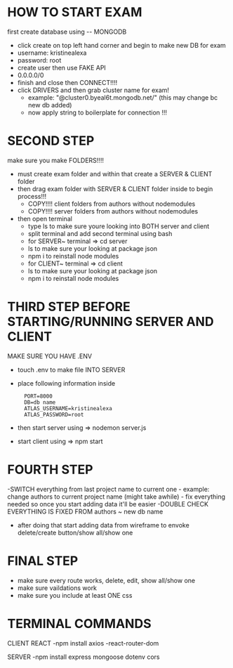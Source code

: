 # HOW TO START EXAM
first create database using -- MONGODB
- click create on top left hand corner and begin to make new DB for exam
- username: kristinealexa
- password: root
- create user then use FAKE API
- 0.0.0.0/0
- finish and close then CONNECT!!!!
- click DRIVERS and then grab cluster name for exam!
    - example: "@cluster0.byeal6t.mongodb.net/" (this may change bc new db added)
    - now apply string to boilerplate for connection !!!

# SECOND STEP
make sure you make FOLDERS!!!!
- must create exam folder and within that create a SERVER & CLIENT folder
- then drag exam folder with SERVER & CLIENT folder inside to begin process!!!
    - COPY!!!! client folders from authors without nodemodules
    - COPY!!!! server folders from authors without nodemodules
- then open terminal
    - type ls to make sure youre looking into BOTH server and client
    - split terminal and add second terminal using bash
    - for SERVER~ terminal => cd server
    - ls to make sure your looking at package json
    - npm i to reinstall node modules
    - for CLIENT~ terminal => cd client
    - ls to make sure your looking at package json
    - npm i to reinstall node modules

# THIRD STEP BEFORE STARTING/RUNNING SERVER AND CLIENT
MAKE SURE YOU HAVE .ENV
- touch .env to make file INTO SERVER
- place following information inside 

        PORT=8000
        DB=db name
        ATLAS_USERNAME=kristinealexa
        ATLAS_PASSWORD=root

- then start server using => nodemon server.js
- start client using => npm start

# FOURTH STEP
-SWITCH everything from last project name to current one
    - example: change authors to current project name (might take awhile)
    - fix everything needed so once you start adding data it'll be easier
    -DOUBLE CHECK EVERYTHING IS FIXED FROM authors ~ new db name
- after doing that start adding data from wireframe to envoke delete/create button/show all/show one


# FINAL STEP
- make sure every route works, delete, edit, show all/show one
- make sure vaildations work
- make sure you include at least ONE css



# TERMINAL COMMANDS
CLIENT REACT
-npm install axios
-react-router-dom

SERVER
-npm install express mongoose dotenv cors


